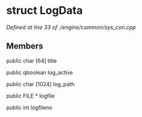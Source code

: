 # struct LogData

*Defined at line 33 of ./engine/common/sys_con.cpp*

## Members

public char [64] title

public qboolean log_active

public char [1024] log_path

public FILE * logfile

public int logfileno



